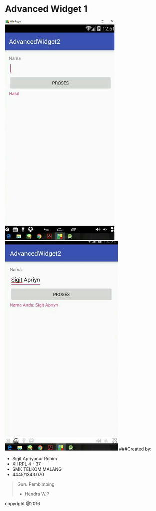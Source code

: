 # Advanced Widget 1
![SS1](https://github.com/sigitapriyan/SSProjectAndroid/blob/master/aw2.0.jpg)
![SS1](https://github.com/sigitapriyan/SSProjectAndroid/blob/master/aw2.1.jpg)
###Created by:
* Sigit Apriyanur Rohim
* XII RPL 4 - 37
* SMK TELKOM MALANG
* 4445/1343.070

> Guru Pembimbing
> - Hendra W.P

copyright @2016
